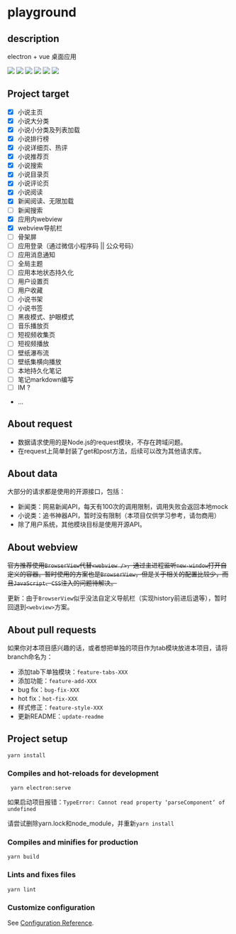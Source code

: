 # playground
## description

electron + vue 桌面应用

![](https://img.shields.io/static/v1?label=vue&message=3.0&color=green)
![](https://img.shields.io/static/v1?label=vue-router&message=@4.0&color=green)
![](https://img.shields.io/static/v1?label=vuex&message=@4.0&color=green)
![](https://img.shields.io/static/v1?label=component&message=element+plus&color=green)
![](https://img.shields.io/static/v1?label=electron&message=9.0&color=green)
![](https://img.shields.io/static/v1?label=style&message=less&color=green)

## Project target
- [x] 小说主页
- [x] 小说大分类
- [x] 小说小分类及列表加载
- [x] 小说排行榜
- [x] 小说详细页、热评
- [x] 小说推荐页
- [x] 小说搜索
- [x] 小说目录页
- [x] 小说评论页
- [x] 小说阅读
- [x] 新闻阅读、无限加载
- [ ] 新闻搜索
- [x] 应用内webview
- [x] webview导航栏
- [ ] 骨架屏
- [ ] 应用登录（通过微信小程序码 || 公众号码）
- [ ] 应用消息通知
- [ ] 全局主题
- [ ] 应用本地状态持久化
- [ ] 用户设置页
- [ ] 用户收藏
- [ ] 小说书架
- [ ] 小说书签
- [ ] 黑夜模式、护眼模式
- [ ] 音乐播放页
- [ ] 短视频收集页
- [ ] 短视频播放
- [ ] 壁纸瀑布流
- [ ] 壁纸集横向播放
- [ ] 本地持久化笔记
- [ ] 笔记markdown编写
- [ ] IM ?
- ...

## About request

- 数据请求使用的是Node.js的request模块，不存在跨域问题。
- 在request上简单封装了get和post方法，后续可以改为其他请求库。

## About data

大部分的请求都是使用的开源接口，包括：
- 新闻类：网易新闻API，每天有100次的调用限制，调用失败会返回本地mock
- 小说类：追书神器API，暂时没有限制（本项目仅供学习参考，请勿商用）
- 除了用户系统，其他模块目标是使用开源API。

## About webview

~~官方推荐使用`BrowserView`代替`<webview />`，通过主进程监听`new-window`打开自定义的容器。暂时使用的方案也是`BrowserView`，但是关于相关的配置比较少，而且`JavaScript`、`CSS`注入的问题待解决。~~

更新：由于`BrowserView`似乎没法自定义导航栏（实现history前进后退等），暂时回退到`<webview>`方案。

## About pull requests

如果你对本项目感兴趣的话，或者想把单独的项目作为tab模块放进本项目，请将branch命名为：
- 添加tab下单独模块：`feature-tabs-XXX`
- 添加功能：`feature-add-XXX`
- bug fix：`bug-fix-XXX`
- hot fix：`hot-fix-XXX`
- 样式修正：`feature-style-XXX`
- 更新README：`update-readme`

## Project setup

```
yarn install
```

### Compiles and hot-reloads for development

```
 yarn electron:serve
```
如果启动项目报错：`TypeError: Cannot read property ‘parseComponent‘ of undefined`

请尝试删除yarn.lock和node_module，并重新`yarn install`


### Compiles and minifies for production
```
yarn build
```

### Lints and fixes files
```
yarn lint
```

### Customize configuration
See [Configuration Reference](https://cli.vuejs.org/config/).
